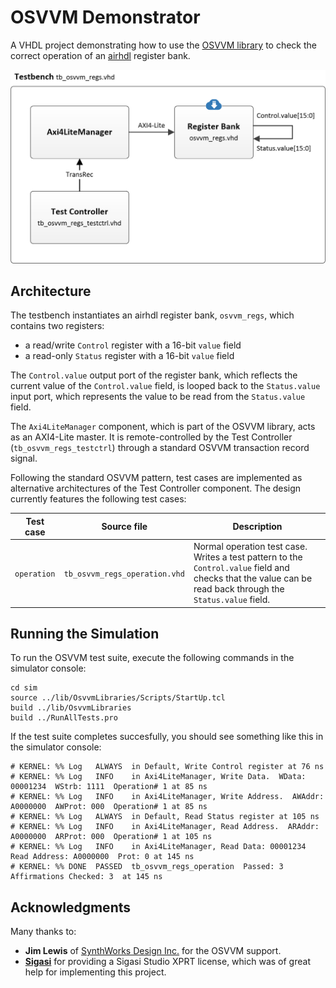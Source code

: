 # OSVVM Demonstrator

A VHDL project demonstrating how to use the [OSVVM library](https://osvvm.org/) to check the correct operation of an [airhdl](https://airhdl.com) register bank.

![Demonstrator architecture](./doc/osvvm-demo.png)

## Architecture

The testbench instantiates an airhdl register bank, `osvvm_regs`, which contains two registers:

* a read/write `Control` register with a 16-bit `value` field   
* a read-only `Status` register with a 16-bit `value` field

The `Control.value` output port of the register bank, which reflects the current value of the `Control.value` field, 
is looped back to the `Status.value` input port, which represents the value to be read from the `Status.value` field.

The `Axi4LiteManager` component, which is part of the OSVVM library, acts as an AXI4-Lite master. It is remote-controlled by the Test Controller (`tb_osvvm_regs_testctrl`) through a standard OSVVM transaction record signal.

Following the standard OSVVM pattern, test cases are implemented as alternative architectures of the Test Controller component. The design currently features the following test cases:

| Test case | Source file | Description |
| --------- | ----------- | ----------- |
| `operation` | `tb_osvvm_regs_operation.vhd` | Normal operation test case. Writes a test pattern to the `Control.value` field and checks that the value can be read back through the `Status.value` field. |

## Running the Simulation

To run the OSVVM test suite, execute the following commands in the simulator console:

```
cd sim
source ../lib/OsvvmLibraries/Scripts/StartUp.tcl
build ../lib/OsvvmLibraries
build ../RunAllTests.pro
```

If the test suite completes succesfully, you should see something like this in the simulator console:

```
# KERNEL: %% Log   ALWAYS  in Default, Write Control register at 76 ns
# KERNEL: %% Log   INFO    in Axi4LiteManager, Write Data.  WData: 00001234  WStrb: 1111  Operation# 1 at 85 ns
# KERNEL: %% Log   INFO    in Axi4LiteManager, Write Address.  AWAddr: A0000000  AWProt: 000  Operation# 1 at 85 ns
# KERNEL: %% Log   ALWAYS  in Default, Read Status register at 105 ns
# KERNEL: %% Log   INFO    in Axi4LiteManager, Read Address.  ARAddr: A0000000  ARProt: 000  Operation# 1 at 105 ns
# KERNEL: %% Log   INFO    in Axi4LiteManager, Read Data: 00001234  Read Address: A0000000  Prot: 0 at 145 ns
# KERNEL: %% DONE  PASSED  tb_osvvm_regs_operation  Passed: 3  Affirmations Checked: 3  at 145 ns
```

## Acknowledgments

Many thanks to:

* **Jim Lewis** of [SynthWorks Design Inc.](https://www.synthworks.com/) for the OSVVM support.
* **[Sigasi](https://www.sigasi.com/)** for providing a Sigasi Studio XPRT license, which was of great help for implementing this project.
